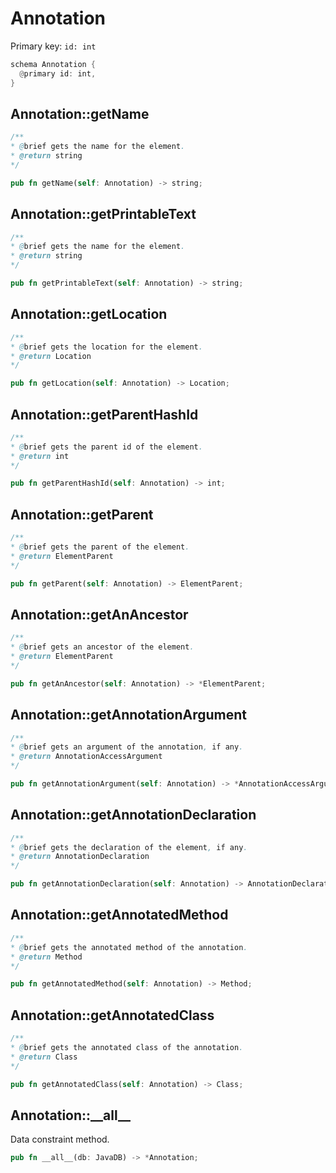 # Annotation

Primary key: `id: int`

```rust
schema Annotation {
  @primary id: int,
}
```
## Annotation::getName

```java
/**
* @brief gets the name for the element.
* @return string
*/
```
```rust
pub fn getName(self: Annotation) -> string;
```
## Annotation::getPrintableText

```java
/**
* @brief gets the name for the element.
* @return string
*/
```
```rust
pub fn getPrintableText(self: Annotation) -> string;
```
## Annotation::getLocation

```java
/**
* @brief gets the location for the element.
* @return Location
*/
```
```rust
pub fn getLocation(self: Annotation) -> Location;
```
## Annotation::getParentHashId

```java
/**
* @brief gets the parent id of the element.
* @return int 
*/
```
```rust
pub fn getParentHashId(self: Annotation) -> int;
```
## Annotation::getParent

```java
/**
* @brief gets the parent of the element.
* @return ElementParent 
*/
```
```rust
pub fn getParent(self: Annotation) -> ElementParent;
```
## Annotation::getAnAncestor

```java
/**
* @brief gets an ancestor of the element.
* @return ElementParent 
*/
```
```rust
pub fn getAnAncestor(self: Annotation) -> *ElementParent;
```
## Annotation::getAnnotationArgument

```java
/**
* @brief gets an argument of the annotation, if any.
* @return AnnotationAccessArgument 
*/
```
```rust
pub fn getAnnotationArgument(self: Annotation) -> *AnnotationAccessArgument;
```
## Annotation::getAnnotationDeclaration

```java
/**
* @brief gets the declaration of the element, if any.
* @return AnnotationDeclaration 
*/
```
```rust
pub fn getAnnotationDeclaration(self: Annotation) -> AnnotationDeclaration;
```
## Annotation::getAnnotatedMethod

```java
/**
* @brief gets the annotated method of the annotation.
* @return Method 
*/
```
```rust
pub fn getAnnotatedMethod(self: Annotation) -> Method;
```
## Annotation::getAnnotatedClass

```java
/**
* @brief gets the annotated class of the annotation.
* @return Class 
*/
```
```rust
pub fn getAnnotatedClass(self: Annotation) -> Class;
```
## Annotation::\_\_all\_\_

Data constraint method.

```rust
pub fn __all__(db: JavaDB) -> *Annotation;
```
